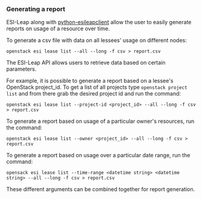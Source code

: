 ### Generating a report

ESI-Leap along with [python-esileapclient](https://github.com/CCI-MOC/python-esileapclient) allow the user to easily generate reports on usage
of a resource over time.

To generate a csv file with data on all lessees' usage on different nodes:
```
openstack esi lease list --all --long -f csv > report.csv
```

The ESI-Leap API allows users to retrieve data based on certain parameters. 

For example, it is possible to generate a report based on a lessee's OpenStack project_id. To get a list of all
projects type ``openstack project list`` and from there grab the desired project id and run the command:


```
openstack esi lease list --project-id <project_id> --all --long -f csv > report.csv
```

To generate a report based on usage of a particular owner's resources, run the command:

```
openstack esi lease list --owner <project_id> --all --long -f csv > report.csv
```

To generate a report based on usage over a particular date range, run the command:

```
opensack esi lease list --time-range <datetime string> <datetime string> --all --long -f csv > report.csv
```

These different arguments can be combined together for report generation.
